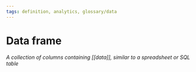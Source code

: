 ```yaml
---
tags: definition, analytics, glossary/data
---
```

#  Data frame
*A collection of columns containing [[data]], similar to a spreadsheet or SQL table*